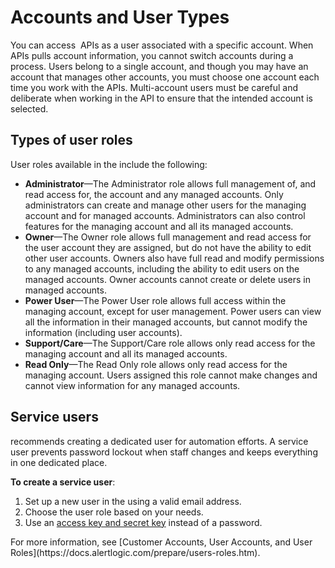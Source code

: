 # Accounts and User Types

<p>You can access <MadCap:variable name="SDKVariables.Company" xmlns:MadCap="http://www.madcapsoftware.com/Schemas/MadCap.xsd" /> APIs as a user associated with a specific account. When <MadCap:variable name="SDKVariables.Company" xmlns:MadCap="http://www.madcapsoftware.com/Schemas/MadCap.xsd" /> APIs pulls account information, you cannot  switch accounts during a process. Users belong to a single account, and though you may have an account that manages other accounts, you must choose one account each time you work with the APIs. Multi-account users must be careful and deliberate when working in the API to ensure that the intended account is selected.</p>

## Types of user roles

<p>User roles available in the <MadCap:variable name="SDKVariables.ALUI" xmlns:MadCap="http://www.madcapsoftware.com/Schemas/MadCap.xsd" /> include the following:</p>

* **Administrator**—The Administrator role allows full management of, and read access for, the account and any managed accounts. Only administrators can create and manage other users for the managing account and for managed accounts. Administrators can also control features for the managing account and all its managed accounts.
* **Owner**—The Owner role allows full management and read access for the user account they are assigned, but do not have the ability to edit other user accounts. Owners also have full read and modify permissions to any managed accounts, including the ability to edit users on the managed accounts. Owner accounts cannot create or delete users in managed accounts.
* **Power User**—The Power User role allows full access within the managing account, except for user management. Power users can view all the information in their managed accounts, but cannot modify the information (including user accounts).
* **Support/Care**—The Support/Care role allows only read access for the managing account and all its managed accounts.
* **Read Only**—The Read Only role allows only read access for the managing account. Users assigned this role cannot make changes and cannot view information for any managed accounts.

## Service users

<p>
  <MadCap:variable name="SDKVariables.Company" xmlns:MadCap="http://www.madcapsoftware.com/Schemas/MadCap.xsd" /> recommends creating a dedicated user for automation efforts. A service user prevents password lockout when staff changes and keeps everything in one dedicated place.</p>

**To create a service user**:

<ol>
  <li>Set up a new user in the <MadCap:variable name="SDKVariables.ALUI" xmlns:MadCap="http://www.madcapsoftware.com/Schemas/MadCap.xsd" /> using a valid email address.</li>
  <li>Choose the user role based on your needs.</li>
  <li>Use an <a href="https://docs.alertlogic.com/prepare/access-key-management.htm" title="Create and Manage Alert Logic Access Keys documentation" alt="Create and Manage Alert Logic Access Keys documentation">access key and secret key</a> instead of a password.</li>
</ol>
For more information, see [Customer Accounts, User Accounts, and User Roles](https://docs.alertlogic.com/prepare/users-roles.htm).
